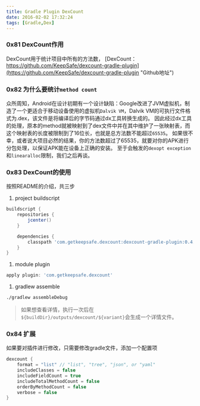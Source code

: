 ```yaml
---
title: Gradle Plugin DexCount
date: 2016-02-02 17:32:24
tags: [Gradle,Dex]
---
```


### 0x81 DexCount作用

DexCount用于统计项目中所有的方法数，
[DexCount：https://github.com/KeepSafe/dexcount-gradle-plugin](https://github.com/KeepSafe/dexcount-gradle-plugin "Github地址")

### 0x82 为什么要统计`method count`

众所周知，Android在设计初期有一个设计缺陷：Google改进了JVM虚拟机，制造了一个更适合于移动设备使用的虚拟机`Dalvik VM`，Dalvik VM的可执行文件格式为.dex，该文件是将编译后的字节码通过dx工具转换生成的。
因此经过dx工具的处理，原本的method就被映射到了dex文件中并在其中维护了一张映射表，而这个映射表的长度被限制到了16位长，也就是总方法数不能超过`65535`。
如果很不幸，或者说大项目必然的结果，你的方法数超过了65535，就要对你的APK进行分包处理，以保证APK能在设备上正确的安装。
至于会触发的`dexopt exception`和`linearalloc`限制，我们之后再谈。

<!--more-->

### 0x83 DexCount的使用

按照README的介绍，共三步

1. project buildscript

```Groovy
buildscript {
    repositories {
        jcenter()
    }

    dependencies {
        classpath 'com.getkeepsafe.dexcount:dexcount-gradle-plugin:0.4.1'
    }
}
```

1. module plugin

```Groovy
apply plugin: 'com.getkeepsafe.dexcount'
```

1. gradlew assemble

```Bash
./gradlew assembleDebug
```

> 如果想查看详情，执行一次后在`${buildDir}/outputs/dexcount/${variant}`会生成一个详情文件。

### 0x84 扩展

如果要对插件进行修改，只需要修改gradle文件，添加一个配置项

```Groovy
dexcount {
    format = "list" // "list", "tree", "json", or "yaml"
    includeClasses = false
    includeFieldCount = true
    includeTotalMethodCount = false
    orderByMethodCount = false
    verbose = false
}
```
